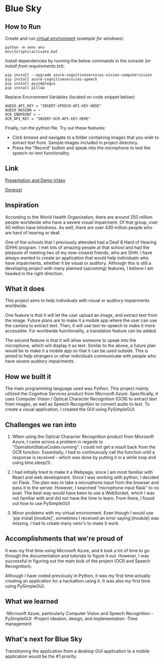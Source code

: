 # Blue Sky

## How to Run

Create and run [virtual environment](https://docs.python.org/3/library/venv.html) (*example for windows*):
```
python -m venv env
env\Scripts\activate.bat
```

Install dependencies by running the below commands in the console (*or install from requirements.txt*):
```
pip install --upgrade azure-cognitiveservices-vision-computervision
pip install azure-cognitiveservices-speech
pip install pysimplegui
pip install pillow
```

Replace Environment Variables (located on code snippet below):
```
AUDIO_API_KEY = "INSERT-SPEECH-API-KEY-HERE" 
AUDIO_REGION = ~
OCR_ENDPOINT = ~
OCR_API_KEY = "INSERT-OCR-API-KEY-HERE"
```

Finally, run the python file. Try out these features:
- Click browse and navigate to a folder containing images that you wish to extract text from. Sample images included in project directory.
- Press the "Record" button and speak into the microphone to test the speech-to-text functionality.

## Link

[Presentation and Demo Video](https://www.youtube.com/watch?v=lbtkFfAqi80)

[Devpost](https://devpost.com/software/blue-sky-gtr531)

## Inspiration
According to the World Health Organization, there are around 250 million people worldwide who have a severe visual impairment. Of that group, over 40 million have blindness. As well, there are over 430 million people who are hard of hearing or deaf.

One of the schools that I previously attended had a Deaf & Hard of Hearing (DHH) program. I met lots of amazing people at that school and had the pleasure of meeting two of my now-closest friends, who are DHH. I have always wanted to create an application that would help individuals who have impairments, whether it be visual or auditory. Although this is still a developing project with many planned (upcoming) features, I believe I am headed in the right direction.

## What it does
This project aims to help individuals with visual or auditory impairments worldwide.

One feature is that it will let the user upload an image, and extract text from the image. Future plans are to make it a mobile app where the user can use the camera to extract text. Then, it will use text-to-speech to make it more accessible. For worldwide functionality, a translation feature can be added.

The second feature is that it will allow someone to speak into the microphone, which will display it as text. Similar to the above, a future plan would be to make it a mobile app so that it can be used outside. This is aimed to help strangers or other individuals communicate with people who have severe auditory impairments.

## How we built it
The main programming language used was Python. This project mainly utilized the Cognitive Services product from Microsoft Azure. Specifically, it uses Computer Vision / Optical Character Recognition (OCR) to extract text from images, as well as Speech Recognition to convert audio to text. To create a visual application, I created the GUI using PySimpleGUI.

## Challenges we ran into
1) When using the Optical Character Recognition product from Microsoft Azure, I came across a problem in regards to "OperationStatusCodes.running". I could not get a result back from the OCR function. Essentially, I had to continuously call the function until a response is received - which was done by putting it in a while loop and using time.sleep(1).

2) I had initially tried to make it a Webpage, since I am most familiar with React and web development. Since I was working with python, I decided on Flask. The plan was to take a microphone input from the browser and pass it to the server. However, I searched "microphone input flask" to no avail. The best way would have been to use a WebSocket, which I was not familiar with and did not have the time to learn. From there, I found out how to use PySimpleGUI

3) Minor problems with my virtual environment. Even though I would use 'pip install [module]', sometimes I received an error saying [module] was missing. I had to create many venv's to make it work.

## Accomplishments that we're proud of
It was my first time using Microsoft Azure, and it took a lot of time to go through the documentation and tutorials to figure it out. However, I was successful in figuring out the main bulk of the project (OCR and Speech Recognition). 

Although I have coded previously in Python, it was my first time actually creating an application for a hackathon using it. It was also my first time using PySimpleGUI.

## What we learned
-Microsoft Azure, particularly Computer Vision and Speech Recognition
-PySimpleGUI
-Project ideation, design, and implementation
-Time management

## What's next for Blue Sky
Transitioning the application from a desktop GUI application to a mobile application would be the #1 priority.
